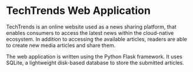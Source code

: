 # TechTrends Web Application

TechTrends is an online website used as a news sharing platform, that enables consumers to access the latest news within the cloud-native ecosystem. In addition to accessing the available articles, readers are able to create new media articles and share them.

The web application is written using the Python Flask framework. It uses SQLite, a lightweight disk-based database to store the submitted articles.